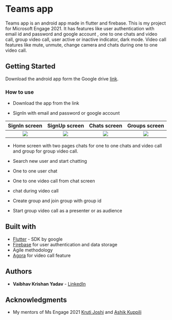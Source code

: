 # Teams app

Teams app is an android app made in flutter and firebase. This is my project for Microsoft Engage 2021. It has features like user authentication with email id and password and google account , one to one chats and video call, group video call, user active or inactive indicator, dark mode. Video call features like mute, unmute, change camera and chats during one to one video call.

## Getting Started

Download the android app form the Google drive [link](https://drive.google.com/file/d/1HymjWhceskcHrDxz6LEWvdFvKCiR8vK5/view).

### How to use

* Download the app from the link

* SignIn with email and password or google account

|         SignIn screen         |                 SignUp screen                 |          Chats screen          |                 Groups screen                 |
| :-------------------------: | :-----------------------------------------------------: | :-------------------------: | :-----------------------------------------------------: |
| ![](https://user-images.githubusercontent.com/56202792/125187295-86afeb80-e24c-11eb-9ba6-0f94a01fd870.jpeg) | ![](https://user-images.githubusercontent.com/56202792/125187310-a21af680-e24c-11eb-92c5-a714ce910e39.jpeg) | ![](https://user-images.githubusercontent.com/56202792/125187435-42711b00-e24d-11eb-90a5-8d86796461cd.jpeg) | ![](https://user-images.githubusercontent.com/56202792/125187444-4ef57380-e24d-11eb-8af7-26a44a957af7.jpeg) |


* Home screen with two pages chats for one to one chats and video call and group for group video call.
  
* Search new user and start chatting 

* One to one user chat

* One to one video call from chat screen

* chat during video call

* Create group and join group with group id

* Start group video call as a presenter or as audience
  

## Built with

* [Flutter](https://flutter.dev/) - SDK by google
* [Firebase](https://firebase.google.com/) for user authentication and data storage
* Agile methodology
* [Agora](https://www.agora.io/en/) for video call feature

## Authors

* **Vaibhav Krishan Yadav** - [LinkedIn](https://www.linkedin.com/in/vaibhavkrishanyadav/)

## Acknowledgments

* My mentors of Ms Engage 2021 [Kruti Joshi](https://github.com/kraay) and [Ashik Kuppili](https://github.com/AshikKuppili)

